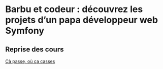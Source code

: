 # Barbu et codeur : découvrez les projets d’un papa développeur web Symfony

## Reprise des cours

[Çà passe, où ça casses](https://siniliote.github.io/conference-tests)
